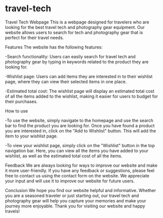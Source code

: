 # travel-tech
Travel Tech Webpage
This is a webpage designed for travelers who are looking for the best travel tech and photography gear equipment. Our website allows users to search for tech and photography gear that is perfect for their travel needs.

Features
The website has the following features:

-Search functionality: Users can easily search for travel tech and photography gear by typing in keywords related to the product they are looking for.

-Wishlist page: Users can add items they are interested in to their wishlist page, where they can view their selected items in one place.

-Estimated total cost: The wishlist page will display an estimated total cost of all the items added to the wishlist, making it easier for users to budget for their purchases.

How to use

-To use the website, simply navigate to the homepage and use the search bar to find the product you are looking for. Once you have found a product you are interested in, click on the "Add to Wishlist" button. This will add the item to your wishlist page.

-To view your wishlist page, simply click on the "Wishlist" button in the top navigation bar. Here, you can view all the items you have added to your wishlist, as well as the estimated total cost of all the items.

Feedback
We are always looking for ways to improve our website and make it more user-friendly. If you have any feedback or suggestions, please feel free to contact us using the contact form on the website. We appreciate your input and will use it to improve our website for future users.

Conclusion
We hope you find our website helpful and informative. Whether you are a seasoned traveler or just starting out, our travel tech and photography gear will help you capture your memories and make your journey more enjoyable. Thank you for visiting our website and happy travels!
